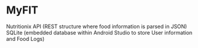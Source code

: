 # MyFIT

Nutritionix API (REST structure where food information is parsed in JSON)
SQLite (embedded database within Android Studio to store User information and Food Logs)
